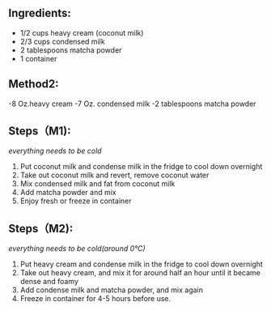 ## Ingredients:
 - 1/2 cups heavy cream (coconut milk) 
 - 2/3 cups condensed milk
 - 2 tablespoons matcha powder
 - 1 container
  
## Method2:
 -8 Oz.heavy cream
 -7 Oz. condensed milk
 -2 tablespoons matcha powder
  
## Steps（M1):
*everything needs to be cold*
1. Put coconut milk and condense milk in the fridge to cool down overnight
2. Take out coconut milk and revert, remove coconut water
3. Mix condensed milk and fat from coconut milk
4. Add matcha powder and mix 
5. Enjoy fresh or freeze in container

## Steps（M2):
*everything needs to be cold(around 0°C)*
1. Put heavy cream and condense milk in the fridge to cool down overnight
2. Take out heavy cream, and mix it for around half an hour until it became dense and foamy
3. Add condense milk and matcha powder, and mix again
4. Freeze in container for 4-5 hours before use.
